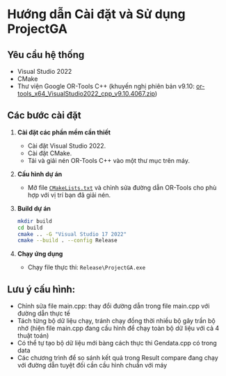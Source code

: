 # Hướng dẫn Cài đặt và Sử dụng ProjectGA

## Yêu cầu hệ thống

- Visual Studio 2022
- CMake
- Thư viện Google OR-Tools C++ (khuyến nghị phiên bản v9.10: [or-tools_x64_VisualStudio2022_cpp_v9.10.4067.zip](https://github.com/google/or-tools/releases))

## Các bước cài đặt

1. **Cài đặt các phần mềm cần thiết**
   - Cài đặt Visual Studio 2022.
   - Cài đặt CMake.
   - Tải và giải nén OR-Tools C++ vào một thư mục trên máy.

2. **Cấu hình dự án**
   - Mở file [`CMakeLists.txt`](CMakeLists.txt) và chỉnh sửa đường dẫn OR-Tools cho phù hợp với vị trí bạn đã giải nén.

3. **Build dự án**
   ```sh
   mkdir build
   cd build
   cmake .. -G "Visual Studio 17 2022"
   cmake --build . --config Release
   ```

4. **Chạy ứng dụng**
   - Chạy file thực thi: `Release\ProjectGA.exe`          

## Lưu ý cấu hình:
- Chỉnh sửa file main.cpp: thay đổi đường dẫn trong file main.cpp với đường dẫn thực tế
- Tách từng bộ dữ liệu chạy, tránh chạy đồng thời nhiều bộ gây trần bộ nhớ (hiện file main.cpp đang cấu hình để chạy toàn bộ dữ liệu với cả 4 thuật toán)
- Có thể tự tạo bộ dữ liệu mới bàng cách thực thi Gendata.cpp có trong data
- Các chương trình để so sánh kết quả trong Result compare đang chạy với đường dẫn tuyệt đối cần cầu hình chuẩn với máy
